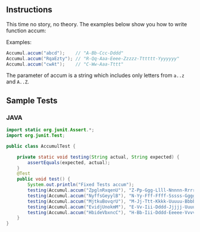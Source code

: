 ## Instructions
This time no story, no theory. The examples below show you how to write function accum:

Examples:
~~~ java
Accumul.accum("abcd");    // "A-Bb-Ccc-Dddd"
Accumul.accum("RqaEzty"); // "R-Qq-Aaa-Eeee-Zzzzz-Tttttt-Yyyyyyy"
Accumul.accum("cwAt");    // "C-Ww-Aaa-Tttt"
~~~
The parameter of accum is a string which includes only letters from `a..z` and `A..Z`.

## Sample Tests

### JAVA
~~~ java
import static org.junit.Assert.*;
import org.junit.Test;

public class AccumulTest {

    private static void testing(String actual, String expected) {
        assertEquals(expected, actual);
    }
    @Test
    public void test() {
        System.out.println("Fixed Tests accum");
        testing(Accumul.accum("ZpglnRxqenU"), "Z-Pp-Ggg-Llll-Nnnnn-Rrrrrr-Xxxxxxx-Qqqqqqqq-Eeeeeeeee-Nnnnnnnnnn-Uuuuuuuuuuu");
        testing(Accumul.accum("NyffsGeyylB"), "N-Yy-Fff-Ffff-Sssss-Gggggg-Eeeeeee-Yyyyyyyy-Yyyyyyyyy-Llllllllll-Bbbbbbbbbbb");
        testing(Accumul.accum("MjtkuBovqrU"), "M-Jj-Ttt-Kkkk-Uuuuu-Bbbbbb-Ooooooo-Vvvvvvvv-Qqqqqqqqq-Rrrrrrrrrr-Uuuuuuuuuuu");
        testing(Accumul.accum("EvidjUnokmM"), "E-Vv-Iii-Dddd-Jjjjj-Uuuuuu-Nnnnnnn-Oooooooo-Kkkkkkkkk-Mmmmmmmmmm-Mmmmmmmmmmm");
        testing(Accumul.accum("HbideVbxncC"), "H-Bb-Iii-Dddd-Eeeee-Vvvvvv-Bbbbbbb-Xxxxxxxx-Nnnnnnnnn-Cccccccccc-Ccccccccccc");
    }
}
~~~
